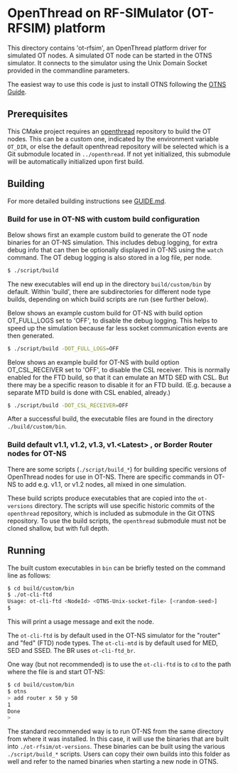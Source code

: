# OpenThread on RF-SIMulator (OT-RFSIM) platform

This directory contains 'ot-rfsim', an OpenThread platform driver for simulated OT nodes. A simulated OT node can be started in the OTNS simulator. It connects to the simulator using the Unix Domain Socket provided in the commandline parameters.

The easiest way to use this code is just to install OTNS following the [OTNS Guide](../GUIDE.md).

## Prerequisites

This CMake project requires an [openthread](https://github.com/openthread/openthread) repository to build the OT nodes. This can be a custom one, indicated by the environment variable `OT_DIR`, or else the default openthread repository will be selected which is a Git submodule located in `../openthread`. If not yet initialized, this submodule will be automatically initialized upon first build.

## Building

For more detailed building instructions see [GUIDE.md](../GUIDE.md).

### Build for use in OT-NS with custom build configuration

Below shows first an example custom build to generate the OT node binaries for an OT-NS simulation. This includes debug logging, for extra debug info that can then be optionally displayed in OT-NS using the `watch` command. The OT debug logging is also stored in a log file, per node.

```bash
$ ./script/build
```

The new executables will end up in the directory `build/custom/bin` by default. Within 'build', there are subdirectories for different node type builds, depending on which build scripts are run (see further below).

Below shows an example custom build for OT-NS with build option OT_FULL_LOGS set to 'OFF', to disable the debug logging. This helps to speed up the simulation because far less socket communication events are then generated.

```bash
$ ./script/build -DOT_FULL_LOGS=OFF
```

Below shows an example build for OT-NS with build option OT_CSL_RECEIVER set to 'OFF', to disable the CSL receiver. This is normally enabled for the FTD build, so that it can emulate an MTD SED with CSL. But there may be a specific reason to disable it for an FTD build. (E.g. because a separate MTD build is done with CSL enabled, already.)

```bash
$ ./script/build -DOT_CSL_RECEIVER=OFF
```

After a successful build, the executable files are found in the directory `./build/custom/bin`.

### Build default v1.1, v1.2, v1.3, v1.\<Latest\> , or Border Router nodes for OT-NS

There are some scripts (`./script/build_*`) for building specific versions of OpenThread nodes for use in OT-NS. There are specific commands in OT-NS to add e.g. v1.1, or v1.2 nodes, all mixed in one simulation.

These build scripts produce executables that are copied into the `ot-versions` directory. The scripts will use specific historic commits of the `openthread` repository, which is included as submodule in the Git OTNS repository. To use the build scripts, the `openthread` submodule must not be cloned shallow, but with full depth.

## Running

The built custom executables in `bin` can be briefly tested on the command line as follows:

```bash
$ cd build/custom/bin
$ ./ot-cli-ftd
Usage: ot-cli-ftd <NodeId> <OTNS-Unix-socket-file> [<random-seed>]
$
```

This will print a usage message and exit the node.

The `ot-cli-ftd` is by default used in the OT-NS simulator for the "router" and "fed" (FTD) node types. The `ot-cli-mtd` is by default used for MED, SED and SSED. The BR uses `ot-cli-ftd_br`.

One way (but not recommended) is to use the `ot-cli-ftd` is to `cd` to the path where the file is and start OT-NS:

```bash
$ cd build/custom/bin
$ otns
> add router x 50 y 50
1
Done
>
```

The standard recommended way is to run OT-NS from the same directory from where it was installed. In this case, it will use the binaries that are built into `./ot-rfsim/ot-versions`. These binaries can be built using the various `./script/build_*` scripts. Users can copy their own builds into this folder as well and refer to the named binaries when starting a new node in OTNS.
